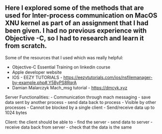 
## Here I explored some of the methods that are used for Inter-process communication on MacOS XNU kernel as part of an assignment that I had been given. I had no previous experience with Objective -C, so I had to research and learn it from scratch.

Some of the resources that I used which was really helpful: 
- Objective-C Essential Training on linkedin course
- Apple developer website
- IOS - EEZY TUTORIALS - https://eezytutorials.com/ios/nsfilemanager-by-example.php#.Y5ByPS8RqrA
- Damian Malarczyk Mach_msg tutorial - https://dmcyk.xyz


Server Functionalities:
		- Communication through mach messaging
                - save data sent by another process
		- send data back to process
		- Visible by other processes
		- Cannot be blocked by a single client
		- Send/receive data up to 1024 bytes

Client:
	  the client should be able to
		- find the server
		- send data to server
		- receive data back from server
		- check that the data is the same
    

